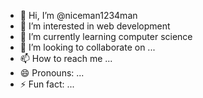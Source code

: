 - 👋 Hi, I’m @niceman1234man
- 👀 I’m interested in web development
- 🌱 I’m currently learning computer science
- 💞️ I’m looking to collaborate on ...
- 📫 How to reach me ...
- 😄 Pronouns: ...
- ⚡ Fun fact: ...

<!---
niceman1234man/niceman1234man is a ✨ special ✨ repository because its `README.md` (this file) appears on your GitHub profile.
You can click the Preview link to take a look at your changes.
--->
